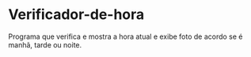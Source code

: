 # Verificador-de-hora
Programa que verifica e mostra a hora atual e exibe foto de acordo se é manhã, tarde ou noite.
